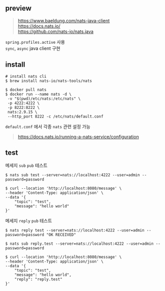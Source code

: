 ## preview

> <https://www.baeldung.com/nats-java-client>  
> <https://docs.nats.io/>  
> <https://github.com/nats-io/nats.java>

`spring.profiles.active` 사용  
`sync`, `async` java client 구현  

## install

```shell
# install nats cli
$ brew install nats-io/nats-tools/nats

$ docker pull nats
$ docker run --name nats -d \
 -v "$(pwd)/etc/nats:/etc/nats" \
 -p 4222:4222 \
 -p 8222:8222 \
 nats:2.9.15 \
 --http_port 8222 -c /etc/nats/default.conf
```

`default.conf` 에서 각종 `nats` 관련 설정 가능  
> <https://docs.nats.io/running-a-nats-service/configuration>

## test

메세지 `sub` `pub` 테스트

```shell
$ nats sub test --server=nats://localhost:4222 --user=admin --password=password

$ curl --location 'http://localhost:8080/message' \
--header 'Content-Type: application/json' \
--data '{
    "topic": "test",
    "message": "hello world"
}'
````

메세지 `reply` `pub` 테스트


```shell
$ nats reply test --server=nats://localhost:4222 --user=admin --password=password "OK RECEIVED"

$ nats sub reply.test --server=nats://localhost:4222 --user=admin --password=password

$ curl --location 'http://localhost:8080/message' \
--header 'Content-Type: application/json' \
--data '{
    "topic": "test",
    "message": "hello world",
    "reply": "reply.test"
}'
````